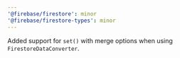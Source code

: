 ```yaml
---
'@firebase/firestore': minor
'@firebase/firestore-types': minor
---
```


Added support for `set()` with merge options when using `FirestoreDataConverter`.
